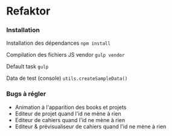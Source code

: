 Refaktor
========

### Installation ###

Installation des dépendances <code>npm install</code>

Compilation des fichiers JS vendor <code>gulp vendor</code>

Default task <code>gulp</code>

Data de test (console) <code>utils.createSampleData()</code>

### Bugs à régler ###
- Animation à l'apparition des books et projets
- Editeur de projet quand l'id ne mène à rien
- Editeur de cahiers quand l'id ne mène à rien
- Editeur & prévisualiseur de cahiers quand l'id ne mène à rien
